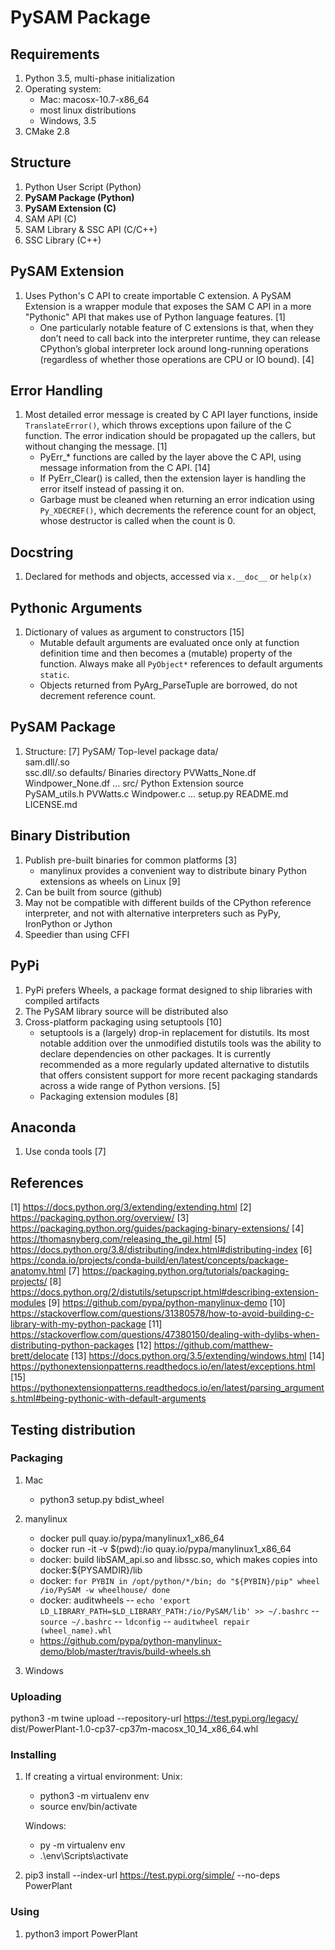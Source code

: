 # PySAM Package

## Requirements
1. Python 3.5, multi-phase initialization
2. Operating system:
	- Mac: macosx-10.7-x86_64
	- most linux distributions
	- Windows, 3.5
3. CMake 2.8

## Structure

1. Python User Script (Python)
2. __PySAM Package (Python)__
3. __PySAM Extension (C)__
4. SAM API (C)
5. SAM Library & SSC API (C/C++)
6. SSC Library (C++)


## PySAM Extension

1. Uses Python's C API to create importable C extension. A PySAM Extension is a wrapper module that exposes the SAM C API in a more "Pythonic" API that makes use of Python language features. [1]
	- One particularly notable feature of C extensions is that, when they don’t need to call back into the interpreter runtime, they can release CPython’s global interpreter lock around long-running operations (regardless of whether those operations are CPU or IO bound). [4]


## Error Handling

1. Most detailed error message is created by C API layer functions, inside `TranslateError()`, which throws exceptions upon failure of the C function. The error indication should be propagated up the callers, but without changing the message. [1]
	- PyErr_* functions are called by the layer above the C API, using message information from the C API. [14]
	- If PyErr_Clear() is called, then the extension layer is handling the error itself instead of passing it on.
	- Garbage must be cleaned when returning an error indication using `Py_XDECREF()`, which decrements the reference count for an object, whose destructor is called when the count is 0.


## Docstring
1. Declared for methods and objects, accessed via `x.__doc__` or `help(x)`


## Pythonic Arguments
1. Dictionary of values as argument to constructors [15]
	- Mutable default arguments are evaluated once only at function definition time and then becomes a (mutable) property of the function. Always make all `PyObject*` references to default arguments `static`.
	- Objects returned from PyArg_ParseTuple are borrowed, do not decrement reference count.


## PySAM Package

1. Structure: [7]
		PySAM/                          Top-level package
			data/						
				sam.dll/.so					
				ssc.dll/.so
				defaults/				Binaries directory
					PVWatts_None.df
					Windpower_None.df
					...
			src/                 		Python Extension source 	
				PySAM_utils.h
				PVWatts.c
				Windpower.c
				...
			setup.py
			README.md
			LICENSE.md



## Binary Distribution

1. Publish pre-built binaries for common platforms [3]
	- manylinux provides a convenient way to distribute binary Python extensions as wheels on Linux [9]
2. Can be built from source (github)
3. May not be compatible with different builds of the CPython reference interpreter, and not with alternative interpreters such as PyPy, IronPython or Jython 
4. Speedier than using CFFI


## PyPi
1. PyPi prefers Wheels, a package format designed to ship libraries with compiled artifacts
2. The PySAM library source will be distributed also
3. Cross-platform packaging using setuptools [10]
	- setuptools is a (largely) drop-in replacement for distutils. Its most notable addition over the unmodified distutils tools was the ability to declare dependencies on other packages. It is currently recommended as a more regularly updated alternative to distutils that offers consistent support for more recent packaging standards across a wide range of Python versions. [5]
	- Packaging extension modules [8]

## Anaconda
1. Use conda tools [7]

## References
[1] https://docs.python.org/3/extending/extending.html
[2] https://packaging.python.org/overview/
[3] https://packaging.python.org/guides/packaging-binary-extensions/
[4] https://thomasnyberg.com/releasing_the_gil.html
[5] https://docs.python.org/3.8/distributing/index.html#distributing-index
[6] https://conda.io/projects/conda-build/en/latest/concepts/package-anatomy.html
[7] https://packaging.python.org/tutorials/packaging-projects/
[8] https://docs.python.org/2/distutils/setupscript.html#describing-extension-modules
[9] https://github.com/pypa/python-manylinux-demo
[10] https://stackoverflow.com/questions/31380578/how-to-avoid-building-c-library-with-my-python-package
[11] https://stackoverflow.com/questions/47380150/dealing-with-dylibs-when-distributing-python-packages
[12] https://github.com/matthew-brett/delocate
[13] https://docs.python.org/3.5/extending/windows.html
[14] https://pythonextensionpatterns.readthedocs.io/en/latest/exceptions.html
[15] https://pythonextensionpatterns.readthedocs.io/en/latest/parsing_arguments.html#being-pythonic-with-default-arguments

## Testing distribution

### Packaging
1. Mac
	- python3 setup.py bdist_wheel

2. manylinux
	- docker pull quay.io/pypa/manylinux1_x86_64
	- docker run -it -v $(pwd):/io quay.io/pypa/manylinux1_x86_64
	- docker: build libSAM_api.so and libssc.so, which makes copies into docker:${PYSAMDIR}/lib
	- docker:	`for PYBIN in /opt/python/*/bin; do
    				"${PYBIN}/pip" wheel /io/PySAM -w wheelhouse/
	  			done`
	- docker: auditwheels
		-- `echo 'export LD_LIBRARY_PATH=$LD_LIBRARY_PATH:/io/PySAM/lib' >> ~/.bashrc`
		-- `source ~/.bashrc`
		-- `ldconfig`
		-- `auditwheel repair (wheel_name).whl`
	- https://github.com/pypa/python-manylinux-demo/blob/master/travis/build-wheels.sh

3. Windows

### Uploading
python3 -m twine upload --repository-url https://test.pypi.org/legacy/ dist/PowerPlant-1.0-cp37-cp37m-macosx_10_14_x86_64.whl

### Installing
1. If creating a virtual environment:
	Unix:
	- python3 -m virtualenv env
	- source env/bin/activate

	Windows:
	- py -m virtualenv env
	- .\env\Scripts\activate

2. pip3 install --index-url https://test.pypi.org/simple/ --no-deps PowerPlant

### Using
1. python3 import PowerPlant